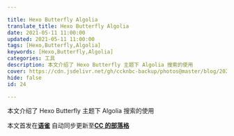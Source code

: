 ```yaml
---

title: Hexo Butterfly Algolia
translate_title: Hexo Butterfly Algolia
date: 2021-05-11 11:00:00
updated: 2021-05-11 11:00:00
tags: [Hexo,Butterfly,Algolia]
keywords: [Hexo,Butterfly,Algolia]
categories: 工具
description: 本文介绍了 Hexo Butterfly 主题下 Algolia 搜索的使用
cover: https://cdn.jsdelivr.net/gh/ccknbc-backup/photos@master/blog/2021-05-11~11-06-48.webp
hide: false
id: 24

---
```


本文介绍了 Hexo Butterfly 主题下 Algolia 搜索的使用

_<!-- more -->_
本文首发在[**语雀**](https://www.yuque.com/ccknbc/blog/24)
自动同步更新至[**CC 的部落格**](https://blog.ccknbc.cc/posts/hexo-butterfly-algolia)
